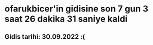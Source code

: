 # ofarukbicer'in gidisine son 7 gun 3 saat 26 dakika 31 saniye kaldi

## Gidis tarihi: 30.09.2022 :(